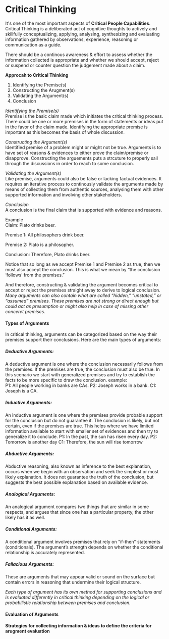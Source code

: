 # Critical Thinking
It's one of the most important aspects of **Critical People Capabilities**.
Critical Thinking is a deliberated act of cognitive thoughts to actively and skillfully conceptualizing, applying, analysing, synthesizing and evaluating information gathered by observations, experience, reasoning or communication as a guide.

There should be a continous awareness & effort to assess whether the information collected is appropriate and whether we should accept, reject or suspend or counter question the judgement made about a claim.

**Approcah to Critical Thinking**
1. Identifying the Premise(s)
2. Constructing the Arugment(s)
3. Validating the Argument(s)
4. Conclusion

_Identifying the Premise(s)_<br>
Premise is the basic claim made which initiates the critical thinking process. There could be one or more premises in the form of statements or ideas put in the favor of the claim made. Identifying the appropriate premise is important as this becomes the basis of whole discussion.

_Constructing the Argument(s)_<br>
Identified premise of a problem might or might not be true. Arguments is to have set of reasons & evidences to either prove the claim/premise or disapprove.
Constructing the arguements puts a strcuture to properly sail through the discussions in order to reach to some conclusion.

_Validating the Argument(s)_<br>
Like premise, arguments could also be false or lacking factual evidences. It requires an iterative process to continously validate the arguments made by means of collecting them from authentic sources, analysing them with other supported information and involving other stakeholders.

_Conclusion_<br>
A conclusion is the final claim that is supported with evidence and reasons.

Example<br>
Claim: Plato drinks beer.<br>

Premise 1: All philosophers drink beer.<br>

Premise 2:  Plato is a philosopher.<br>

Conclusion:  Therefore, Plato drinks beer.<br>

Notice that so long as we accept Premise 1 and Premise 2 as true, then we must also accept the conclusion.  This is what we mean by “the conclusion ‘follows’ from the premises.”

And therefore, constructing & validating the argument becomes critical to accept or reject the premises straight away to derive to logical conclusion.
*Many arguments can also contain what are called “hidden,” “unstated,” or “assumed” premises. These premises are not strong or direct enough but could act as presumption or might also help in case of missing other conceret premises.*

<h4>Types of Arguments</h4>
In critical thinking, arguments can be categorized based on the way their premises support their conclusions. Here are the main types of arguments:<br>

<h5>Deductive Arguments:</h5>
A deductive argument is one where the conclusion necessarily follows from the premises. If the premises are true, the conclusion must also be true. In this scenario we start with generalized premises and try to establish the facts to be more specific to draw the conclusion.
example:<br>
P1: All people working in banks are CAs.
P2: Joseph works in a bank.
C1: Joseph is a CA.

<h5>Inductive Arguments:</h5>
An inductive argument is one where the premises provide probable support for the conclusion but do not guarantee it. The conclusion is likely, but not certain, even if the premises are true.
This helps where we have limited information available to start with smaller set of evidences and then try to generalize it to conclude.
P1: In the past, the sun has risen every day.
P2: Tomorrow is another day
C1: Therefore, the sun will rise tomorrow

<h5>Abductive Arguments:</h5>
Abductive reasoning, also known as inference to the best explanation, occurs when we begin with an observation and seek the simplest or most likely explanation.
It does not guarantee the truth of the conclusion, but suggests the best possible explanation based on available evidence.

<h5>Analogical Arguments:</h5>
An analogical argument compares two things that are similar in some respects, and argues that since one has a particular property, the other likely has it as well.

<h5>Conditional Arguments:</h5>
A conditional argument involves premises that rely on "if-then" statements (conditionals). The argument’s strength depends on whether the conditional relationship is accurately represented.

<h5>Fallacious Arguments:</h5>
These are arguments that may appear valid or sound on the surface but contain errors in reasoning that undermine their logical structure.

*Each type of argument has its own method for supporting conclusions and is evaluated differently in critical thinking depending on the logical or probabilistic relationship between premises and conclusion.*

<h4>Evaluation of Arguments</h4>


<h4>Strategies for collecting information & ideas to define the criteria for arugment evaluation</h4>
